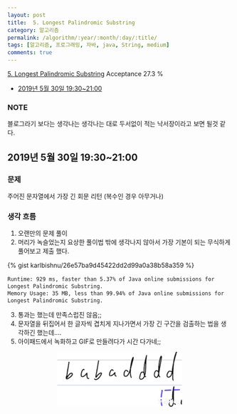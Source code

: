 ```yaml
---
layout: post
title:  5. Longest Palindromic Substring
category: 알고리즘
permalink: /algorithm/:year/:month/:day/:title/
tags: [알고리즘, 프로그래밍, 자바, java, String, medium]
comments: true
---
```

[5. Longest Palindromic Substring](https://leetcode.com/problems/longest-palindromic-substring/)
Acceptance 27.3 %

* [2019년 5월 30일 19:30~21:00](#2019년-5월-30일-19302100)

### NOTE
블로그라기 보다는 생각나는 생각나는 대로 두서없이 적는 낙서장이라고 보면 될것 같다.

## 2019년 5월 30일 19:30~21:00
### 문제
주어진 문자열에서 가장 긴 회문 리턴 (복수인 경우 아무거나)

### 생각 흐름
1. 오랜만의 문제 풀이
2. 머리가 녹슬었는지 요상한 풀이법 밖에 생각나지 않아서 가장 기본이 되는 무식하게 풀어보고 제출 했다.

{% gist karlbishnu/26e57ba9d45422dd2d99a0a38b58a359 %}

```
Runtime: 929 ms, faster than 5.37% of Java online submissions for Longest Palindromic Substring.
Memory Usage: 35 MB, less than 99.94% of Java online submissions for Longest Palindromic Substring.
```
3. 통과는 했는데 만족스럽진 않음;;
4. 문자열을 뒤집어서 한 글자씩 겹치게 지나가면서 가장 긴 구간을 검출하는 법을 생각하긴 했는데....
5. 아이패드에서 녹화하고 GIF로 만들려다가 시간 다가네;;
<center>
<figure>
<img src="/assets/post-img/algorithm/190530-1.gif" alt="views" />
</figure>
</center>
